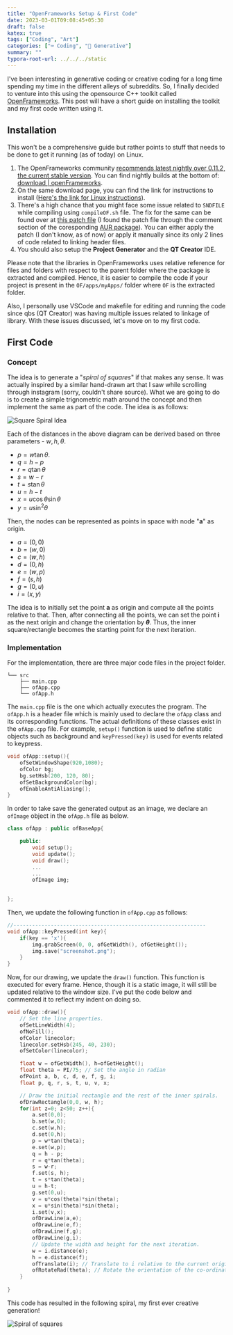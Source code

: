 ```yaml
---
title: "OpenFrameworks Setup & First Code"
date: 2023-03-01T09:08:45+05:30
draft: false
katex: true
tags: ["Coding", "Art"]
categories: ["⌨️ Coding", "🎨 Generative"]
summary: ""
typora-root-url: ../../../static
---
```


I've been interesting in generative coding or creative coding for a long time spending my time in the different alleys of subreddits. So, I finally decided to venture into this using the opensource C++ toolkit called [OpenFrameworks](https://openframeworks.cc/). This post will have a short guide on installing the toolkit and my first code written using it.

## Installation

This won't be a comprehensive guide but rather points to stuff that needs to be done to get it running (as of today) on Linux.  

1. The OpenFrameworks community [recommends latest nightly over 0.11.2, the current stable version](https://forum.openframeworks.cc/t/note-nightly-builds-recommended-over-0-11-2/41220).  You can find nightly builds at the bottom of: [download | openFrameworks](https://openframeworks.cc/download/).
2. On the same download page, you can find the link for instructions to install ([Here's the link for Linux instructions](https://openframeworks.cc/download/)).
3. There's a high chance that you might face some issue related to `SNDFILE` while compiling using `compileOF.sh` file. The fix for the same can be found over at [this patch file](https://gist.github.com/kerrickstaley/7f8c65a27a1f4e79a942235b87c1f0c0) (I found the patch file through the comment section of the coresponding [AUR package](https://aur.archlinux.org/packages/openframeworks)). You can either apply the patch (I don't know, as of now) or apply it manually since its only 2 lines of code related to linking header files.
4. You should also setup the **Project Generator** and the **QT Creator** IDE.

Please note that the libraries in OpenFrameworks uses relative reference for files and folders with respect to the parent folder where the package is extracted and compiled. Hence, it is easier to compile the code if your project is present in the `OF/apps/myApps/` folder where `OF` is the extracted folder.

Also, I personally use VSCode and makefile for editing and running the code since qbs (QT Creator) was having multiple issues related to linkage of library. With these issues discussed, let's move on to my first code.

## First Code

### Concept

The idea is to generate a "*spiral of squares*" if that makes any sense. It was actually inspired by a similar hand-drawn art that I saw while scrolling through instagram (sorry, couldn't share source). What we are going to do is to create a simple trignometric math around the concept and then implement the same as part of the code. The idea is as follows:

![Square Spiral Idea](/images/2023/openframeworks-setup-first-code/square_spiral_idea.jpg "Black text corresponds to nodes and the blue text corresponds to dimensions")

Each of the distances in the above diagram can be derived based on three parameters - $w, h, \theta$.

- $p = w\tan\theta$.
- $q = h - p$
- $r = q\tan\theta$
- $s = w - r$
- $t = s\tan\theta$
- $u = h - t$
- $x = u\cos\theta\sin\theta$
- $y = u\sin^2\theta$

Then, the nodes can be represented as points in space with node "**a**" as origin.

- $a = (0,0)$
- $b = (w,0)$
- $c = (w,h)$
- $d = (0,h)$
- $e = (w,p)$
- $f = (s,h)$
- $g = (0,u)$
- $i = (x,y)$

The idea is to initially set the point **a** as origin and compute all the points relative to that. Then, after connecting all the points, we can set the point **i** as the next origin and change the orientation by **$\theta$**. Thus, the inner square/rectangle becomes the starting point for the next iteration.

### Implementation

For the implementation, there are three major code files in the project folder.

```tree
└── src
    ├── main.cpp
    ├── ofApp.cpp
    └── ofApp.h
```

The `main.cpp` file is the one which actually executes the program. The `ofApp.h` is a header file which is mainly used to declare the `ofApp` class and its corresponding functions. The actual definitions of these classes exist in the `ofApp.cpp` file. For example, `setup()` function is used to define static objects such as background and `keyPressed(key)` is used for events related to keypress.

```c++
void ofApp::setup(){
    ofSetWindowShape(920,1080);
    ofColor bg;
    bg.setHsb(200, 120, 80);
    ofSetBackgroundColor(bg);
    ofEnableAntiAliasing();
}
```

In order to take save the generated output as an image, we declare an `ofImage` object in the `ofApp.h` file as below.

```c++
class ofApp : public ofBaseApp{

	public:
		void setup();
		void update();
		void draw();
        ...
        ...
		ofImage img;

		
};
```

Then, we update the following function in `ofApp.cpp` as follows:

```c++
//--------------------------------------------------------------
void ofApp::keyPressed(int key){
    if(key == 'x'){
        img.grabScreen(0, 0, ofGetWidth(), ofGetHeight());
        img.save("screenshot.png");
    }
}
```

Now, for our drawing, we update the `draw()` function. This function is executed for every frame. Hence, though it is a static image, it will still be updated relative to the window size. I've put the code below and commented it to reflect my indent on doing so.

```c++
void ofApp::draw(){
    // Set the line properties.
    ofSetLineWidth(4);
    ofNoFill();
    ofColor linecolor;
    linecolor.setHsb(245, 40, 230);
    ofSetColor(linecolor);

    float w = ofGetWidth(), h=ofGetHeight();
    float theta = PI/75; // Set the angle in radian
    ofPoint a, b, c, d, e, f, g, i;
    float p, q, r, s, t, u, v, x;

    // Draw the initial rectangle and the rest of the inner spirals.
    ofDrawRectangle(0,0, w, h);
    for(int z=0; z<50; z++){
        a.set(0,0);
        b.set(w,0);
        c.set(w,h);
        d.set(0,h);
        p = w*tan(theta);
        e.set(w,p);
        q = h - p;
        r = q*tan(theta);
        s = w-r;
        f.set(s, h);
        t = s*tan(theta);
        u = h-t;
        g.set(0,u);
        v = u*cos(theta)*sin(theta);
        x = u*sin(theta)*sin(theta);
        i.set(v,x);
        ofDrawLine(a,e);
        ofDrawLine(e,f);
        ofDrawLine(f,g);
        ofDrawLine(g,i);
        // Update the width and height for the next iteration.
        w = i.distance(e); 
        h = e.distance(f);
        ofTranslate(i); // Translate to i relative to the current origin.
        ofRotateRad(theta); // Rotate the orientation of the co-ordinate system by theta.
    }
    
}
```

This code has resulted in the following spiral, my first ever creative generation!

![Spiral of squares](/images/2023/openframeworks-setup-first-code/openframeworks_spiral.png "Spiral of Squares")